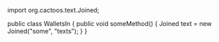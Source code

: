 import org.cactoos.text.Joined;

public class WalletsIn {
    public void someMethod() {
        Joined text = new Joined("some", "texts");
    }
}